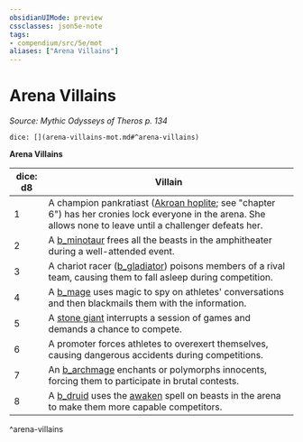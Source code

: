```yaml
---
obsidianUIMode: preview
cssclasses: json5e-note
tags:
- compendium/src/5e/mot
aliases: ["Arena Villains"]
---
```

# Arena Villains
*Source: Mythic Odysseys of Theros p. 134* 

`dice: [](arena-villains-mot.md#^arena-villains)`

**Arena Villains**

| dice: d8 | Villain |
|----------|---------|
| 1 | A champion pankratiast ([Akroan hoplite](b_akroan-hoplite-mot.md); see "chapter 6") has her cronies lock everyone in the arena. She allows none to leave until a challenger defeats her. |
| 2 | A [b_minotaur](b_minotaur.md) frees all the beasts in the amphitheater during a well-attended event. |
| 3 | A chariot racer ([b_gladiator](b_gladiator.md)) poisons members of a rival team, causing them to fall asleep during competition. |
| 4 | A [b_mage](b_mage.md) uses magic to spy on athletes' conversations and then blackmails them with the information. |
| 5 | A [stone giant](b_stone-giant.md) interrupts a session of games and demands a chance to compete. |
| 6 | A promoter forces athletes to overexert themselves, causing dangerous accidents during competitions. |
| 7 | An [b_archmage](b_archmage.md) enchants or polymorphs innocents, forcing them to participate in brutal contests. |
| 8 | A [b_druid](b_druid.md) uses the [awaken](awaken.md) spell on beasts in the arena to make them more capable competitors. |
^arena-villains